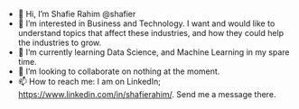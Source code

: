 - 👋 Hi, I’m Shafie Rahim @shafier
- 👀 I’m interested in Business and Technology. 
I want and would like to understand topics that affect these industries, and how they could help the industries to grow.
- 🌱 I’m currently learning Data Science, and Machine Learning in my spare time. 
- 💞️ I’m looking to collaborate on nothing at the moment. 
- 📫 How to reach me: I am on LinkedIn; https://www.linkedin.com/in/shafierahim/. Send me a message there. 

<!---
shafier/shafier is a ✨ special ✨ repository because its `README.md` (this file) appears on your GitHub profile.
You can click the Preview link to take a look at your changes.
--->
